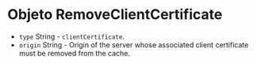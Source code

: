# Objeto RemoveClientCertificate

* `type` String - `clientCertificate`.
* `origin` String - Origin of the server whose associated client certificate must be removed from the cache.
